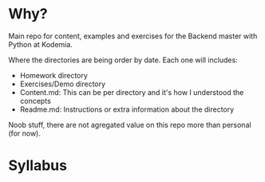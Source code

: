 # Why?

Main repo for content, examples and exercises for the Backend master with Python at Kodemia. 

Where the directories are being order by date. Each one will includes:

- Homework directory
- Exercises/Demo directory
- Content.md: This can be per directory and it's how I understood the concepts
- Readme.md: Instructions or extra information about the directory


Noob stuff, there are not agregated value on this repo more than personal (for now). 


# Syllabus



